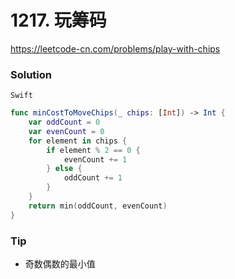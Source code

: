 # 1217. 玩筹码

<https://leetcode-cn.com/problems/play-with-chips>



### Solution

`Swift`

```swift
func minCostToMoveChips(_ chips: [Int]) -> Int {
    var oddCount = 0
    var evenCount = 0
    for element in chips {
        if element % 2 == 0 {
            evenCount += 1
        } else {
            oddCount += 1
        }
    }
    return min(oddCount, evenCount)
}

```

### Tip

- 奇数偶数的最小值